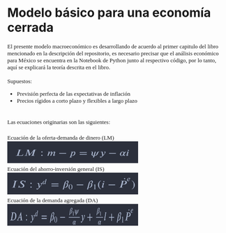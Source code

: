 # Modelo básico para una economía cerrada

<font face="times new arrow" size="2">
	<p style=”text-align: justify;”>
	El presente modelo macroeconómico es desarrollando de acuerdo al primer capitulo del libro mencionado en la 
	descripción del repositorio, es necesario precisar que el análisis económico para México se encuentra en la 
	Notebook de Python junto al respectivo código, por lo tanto, aquí se explicará la teoría descrita en el libro.
	<br><br>
	Supuestos:
		<ul>
			<li> Previsión perfecta de las expectativas de inflación </li>
			<li> Precios rígidos a corto plazo y flexibles a largo plazo </li>
		</ul>
	<br>
	Las ecuaciones originarias son las siguientes:
	<br><br>
	Ecuación de la oferta-demanda de dinero (LM)
	<br>
	<img src="media/Equation4.jpg" alt="LM" width="300" height="50">
	<br>
	Ecuación del ahorro-inversión general (IS)
	<br>
	<img src="media/Equation5.jpg" alt="IS" width="300" height="50">
	<br>
	Ecuación de la demanda agregada (DA)
	<br>
	<img src="media/Equation6.jpg" alt="DA" width="300" height="50">
	</p>
</font>
